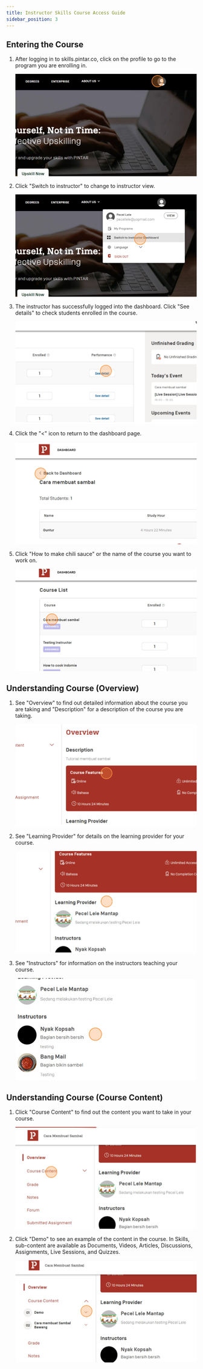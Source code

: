 ```yaml
---
title: Instructor Skills Course Access Guide
sidebar_position: 3
---
```

## **Entering the Course**

1. After logging in to skills.pintar.co, click on the profile to go to the program you are enrolling in.

   ![](/img/1-1.png)
2. Click "Switch to instructor" to change to instructor view.

   ![](/img/1-2.png)
3. The instructor has successfully logged into the dashboard. Click "See details" to check students enrolled in the course.

   ![](/img/1-3.png)
4. Click the "<" icon to return to the dashboard page.

   ![](/img/1-4.png)
5. Click "How to make chili sauce" or the name of the course you want to work on.

   ![](/img/1-5.png)

## **Understanding Course (Overview)**

1. See "Overview" to find out detailed information about the course you are taking and "Description" for a description of the course you are taking.

   ![](/img/2-1.png)
2. See "Learning Provider" for details on the learning provider for your course.

   ![](/img/2-2.png)
3. See "Instructors" for information on the instructors teaching your course.

   ![](/img/2-3.png)



## Understanding Course (Course Content)

1. Click "Course Content" to find out the content you want to take in your course.

   ![](/img/3-1.png)
2. Click "Demo" to see an example of the content in the course. In Skills, sub-content are available as Documents, Videos, Articles, Discussions, Assignments, Live Sessions, and Quizzes.

   ![](/img/3-2.png)